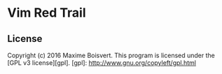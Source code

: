 # Vim Red Trail

## License

Copyright (c) 2016 Maxime Boisvert.
This program is licensed under the [GPL v3 license][gpl].
[gpl]: http://www.gnu.org/copyleft/gpl.html
